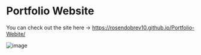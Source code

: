 # Portfolio Website
You can check out the site here -> https://rosendobrev10.github.io/Portfolio-Webite/

![image](https://user-images.githubusercontent.com/104829819/200285195-92d0883a-912f-4899-95d5-2713cf49697e.png)

